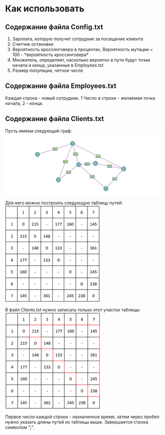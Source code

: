 # Как использовать

## Содержание файла Config.txt

1. Зарплата, которую получит сотрудник за посещение клиента
2. Счетчик остановки
3. Вероятность кроссинговера в процентах, Вероятность мутации = 100 - &ast;вероятность кроссинговера&ast;
4. Множитель, определяет, насколько вероятно в пути будут точки начала и конца, указанные в Employees.txt
5. Размер популяции, четное число

## Содержание файла Employees.txt

Каждая строка - новый сотрудник. 1 Число в строке - желаемая точка начала, 2 - конца.

## Содержание файла Clients.txt

Пусть имеем следующий граф:
![](https://github.com/Plugway/Genetic-Algorithm/blob/master/mmedia/graph.png)

Для него можно построить следующую таблицу путей:
![](https://github.com/Plugway/Genetic-Algorithm/blob/master/mmedia/table.png)

В файл Clients.txt нужно записать только этот участок таблицы:
![](https://github.com/Plugway/Genetic-Algorithm/blob/master/mmedia/table2.png)

Первое число каждой строки - назначенное время, затем через пробел нужно указать длины путей из таблицы выше. Завершается строка символом ";".
